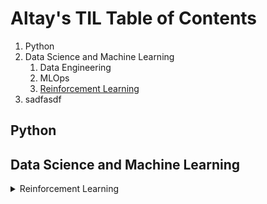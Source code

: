 # Altay's TIL Table of Contents

1. Python
1. Data Science and Machine Learning
    1. Data Engineering
    1. MLOps
    1. [Reinforcement Learning](#reinforcement-learning)
1. sadfasdf

## Python

## Data Science and Machine Learning
<details>
  <summary>Reinforcement Learning</summary>
  
  ### Reinforcement Learning
  1. OpenAI Gym
  2. Keras-RL
</details>